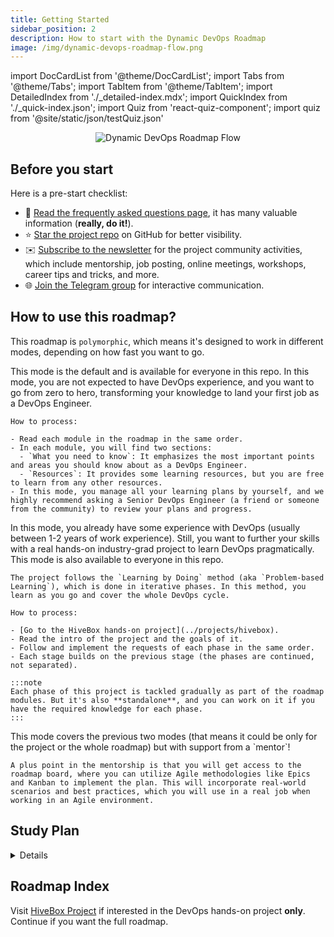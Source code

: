 ```yaml
---
title: Getting Started
sidebar_position: 2
description: How to start with the Dynamic DevOps Roadmap
image: /img/dynamic-devops-roadmap-flow.png
---
```


import DocCardList from '@theme/DocCardList';
import Tabs from '@theme/Tabs';
import TabItem from '@theme/TabItem';
import DetailedIndex from './_detailed-index.mdx';
import QuickIndex from './_quick-index.json';
import Quiz from 'react-quiz-component';
import quiz from '@site/static/json/testQuiz.json'

<p align="center">
  <img alt="Dynamic DevOps Roadmap Flow" border="0" src="/img/dynamic-devops-roadmap-flow.png" />
</p>

## Before you start

Here is a pre-start checklist:

- 📃 <a target="_blank" href="../faq/">Read the frequently asked questions page</a>, it has many valuable information (**really, do it!**).
- ⭐ <a target="_blank" href="https://github.com/DevOpsHiveHQ/dynamic-devops-roadmap">Star the project repo</a> on GitHub for better visibility.
- ✉️ <a target="_blank" href="https://newsletter.devopsroadmap.io/subscribe">Subscribe to the newsletter</a> for the project community activities, which include mentorship, job posting, online meetings, workshops, career tips and tricks, and more.
- 🌐 <a target="_blank" href="https://t.me/DevOpsHive/985">Join the Telegram group</a> for interactive communication.

## How to use this roadmap?

This roadmap is `polymorphic`, which means it's designed to work in different modes, depending on how fast you want to go.

<Tabs>
  <TabItem value="self-paced-roadmap" label="Self-Paced Roadmap" default>
    This mode is the default and is available for everyone in this repo. In this mode, you are not expected to have DevOps experience, and you want to go from zero to hero, transforming your knowledge to land your first job as a DevOps Engineer.

    How to process:

    - Read each module in the roadmap in the same order.
    - In each module, you will find two sections:
      - `What you need to know`: It emphasizes the most important points and areas you should know about as a DevOps Engineer.
      - `Resources`: It provides some learning resources, but you are free to learn from any other resources.
    - In this mode, you manage all your learning plans by yourself, and we highly recommend asking a Senior DevOps Engineer (a friend or someone from the community) to review your plans and progress.
  </TabItem>

  <TabItem value="hands-on-project" label="Hands-on Project">
    In this mode, you already have some experience with DevOps (usually between 1-2 years of work experience). Still, you want to further your skills with a real hands-on industry-grad project to learn DevOps pragmatically. This mode is also available to everyone in this repo.

    The project follows the `Learning by Doing` method (aka `Problem-based Learning`), which is done in iterative phases. In this method, you learn as you go and cover the whole DevOps cycle.

    How to process:

    - [Go to the HiveBox hands-on project](../projects/hivebox).
    - Read the intro of the project and the goals of it.
    - Follow and implement the requests of each phase in the same order.
    - Each stage builds on the previous stage (the phases are continued, not separated).

    :::note
    Each phase of this project is tackled gradually as part of the roadmap modules. But it's also **standalone**, and you can work on it if you have the required knowledge for each phase.
    :::
  </TabItem>

  <TabItem value="mentorship-program" label="Mentorship Program">
    This mode covers the previous two modes (that means it could be only for the project or the whole roadmap) but with support from a `mentor`!

    A plus point in the mentorship is that you will get access to the roadmap board, where you can utilize Agile methodologies like Epics and Kanban to implement the plan. This will incorporate real-world scenarios and best practices, which you will use in a real job when working in an Agile environment.
  </TabItem>
</Tabs>


## Study Plan

<details>
  To be added.
</details>


## Roadmap Index

Visit [HiveBox Project](../projects/hivebox/) if interested in the DevOps hands-on project **only**. Continue if you want the full roadmap.

<Tabs queryString="index">
  <TabItem value="quick" label="Quick Index" default>
    <DocCardList items={QuickIndex} />
  </TabItem>
  <TabItem value="detailed" label="Detailed Index">
    <DetailedIndex />
  </TabItem>
</Tabs>

<Quiz quiz={quiz}/>
